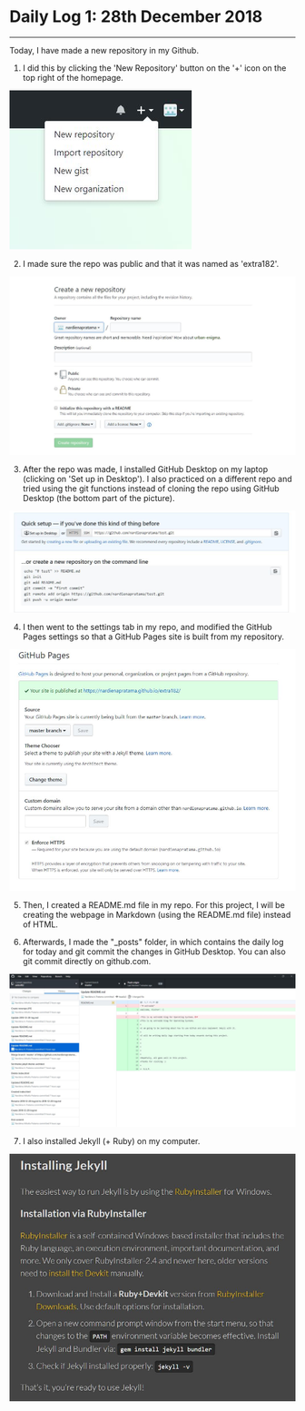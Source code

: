 # Daily Log 1: 28th December 2018
-----

Today, I have made a new repository in my Github.
1. I did this by clicking the 'New Repository' button on the '+' icon on the top right of the homepage.

![img](https://raw.githubusercontent.com/nardienapratama/extra182/master/img/newrepo.JPG)

2. I made sure the repo was public and that it was named as 'extra182'.

![img](https://raw.githubusercontent.com/nardienapratama/extra182/master/img/createnewrepo.JPG)

3. After the repo was made, I installed GitHub Desktop on my laptop (clicking on 'Set up in Desktop'). I also practiced on a different repo and tried using the git functions instead of cloning the repo using GitHub Desktop (the bottom part of the picture).

![img](https://raw.githubusercontent.com/nardienapratama/extra182/master/img/reposetup.JPG)

4. I then went to the settings tab in my repo, and modified the GitHub Pages settings so that a GitHub Pages site is built from my repository.

![img](https://raw.githubusercontent.com/nardienapratama/extra182/master/img/githubpagessetup.JPG)

5. Then, I created a README.md file in my repo. For this project, I will be creating the webpage in Markdown (using the README.md file) instead of HTML.

6. Afterwards, I made the "_posts" folder, in which contains the daily log for today and git commit the changes in GitHub Desktop. You can also git commit directly on github.com.

![img](https://raw.githubusercontent.com/nardienapratama/extra182/master/img/commitusinggithubdesktop.JPG)

7. I also installed Jekyll (+ Ruby) on my computer.

![img](https://raw.githubusercontent.com/nardienapratama/extra182/master/img/installjekyll.JPG)
